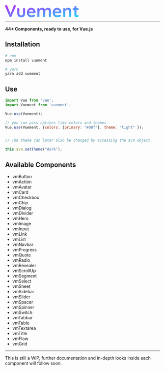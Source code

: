 <svg xmlns="http://www.w3.org/2000/svg" xmlns:xlink="http://www.w3.org/1999/xlink" width="239.384" height="40" viewBox="0 0 239.384 40">
  <defs>
    <linearGradient id="linear-gradient" x2="1" y2="1" gradientUnits="objectBoundingBox">
      <stop offset="0" stop-color="#b721ff"/>
      <stop offset="1" stop-color="#21d4fd"/>
    </linearGradient>
  </defs>
  <path id="title" d="M35.722-106.1a3.489,3.489,0,0,1,2.44.954,3.013,3.013,0,0,1,1.038,2.3,3.838,3.838,0,0,1-.337,1.515L25.007-68.9a3.754,3.754,0,0,1-1.4,1.627,3.539,3.539,0,0,1-1.907.561A3.555,3.555,0,0,1,19.93-67.3a3.47,3.47,0,0,1-1.262-1.543L4.811-101.384a3.122,3.122,0,0,1-.281-1.4,3.008,3.008,0,0,1,1.122-2.44,3.593,3.593,0,0,1,2.3-.926,3.179,3.179,0,0,1,1.8.561,3.543,3.543,0,0,1,1.29,1.627L22.314-77.429l10.323-26.536a3.584,3.584,0,0,1,1.29-1.571A3.179,3.179,0,0,1,35.722-106.1Zm30.519,9.369a3.221,3.221,0,0,1,2.412.982,3.364,3.364,0,0,1,.954,2.44v14.25q0,6.059-3.338,9.481T56.76-66.153q-6.171,0-9.481-3.422t-3.31-9.481v-14.25a3.364,3.364,0,0,1,.954-2.44,3.221,3.221,0,0,1,2.412-.982,3.221,3.221,0,0,1,2.412.982,3.364,3.364,0,0,1,.954,2.44v14.25a7.323,7.323,0,0,0,1.515,5.077,5.859,5.859,0,0,0,4.544,1.655,5.936,5.936,0,0,0,4.6-1.655,7.323,7.323,0,0,0,1.515-5.077v-14.25a3.364,3.364,0,0,1,.954-2.44A3.221,3.221,0,0,1,66.241-96.728Zm37.588,14.306a2.881,2.881,0,0,1-1.066,2.188,3.569,3.569,0,0,1-2.356.842H81.894A8.459,8.459,0,0,0,84.979-74.2a8.626,8.626,0,0,0,5.442,1.879,12.06,12.06,0,0,0,3.59-.421,9.35,9.35,0,0,0,2.048-.9q.757-.477,1.038-.645a4.28,4.28,0,0,1,1.907-.5,2.754,2.754,0,0,1,2.02.842,2.691,2.691,0,0,1,.842,1.964,3.5,3.5,0,0,1-1.571,2.749,13.4,13.4,0,0,1-4.208,2.188,16.439,16.439,0,0,1-5.33.9,16.547,16.547,0,0,1-8.219-1.964,13.705,13.705,0,0,1-5.414-5.414,15.787,15.787,0,0,1-1.907-7.77,17.2,17.2,0,0,1,2.02-8.471,14.34,14.34,0,0,1,5.33-5.582,13.776,13.776,0,0,1,7.069-1.936,13.105,13.105,0,0,1,6.985,2.02,15.1,15.1,0,0,1,5.245,5.442A14.629,14.629,0,0,1,103.829-82.422Zm-14.194-8.7q-6.508,0-7.686,6.115h14.7V-85.4a5.8,5.8,0,0,0-2.3-4.039A7.281,7.281,0,0,0,89.636-91.118Zm54.418-6.171q5.554,0,7.686,3.394t2.132,9.4v14.362a3.364,3.364,0,0,1-.954,2.44,3.221,3.221,0,0,1-2.412.982,3.221,3.221,0,0,1-2.412-.982,3.364,3.364,0,0,1-.954-2.44V-84.5a8.506,8.506,0,0,0-1.206-4.853q-1.206-1.767-4.236-1.767a6.411,6.411,0,0,0-4.909,1.879,6.647,6.647,0,0,0-1.767,4.741v14.362a3.364,3.364,0,0,1-.954,2.44,3.221,3.221,0,0,1-2.412.982,3.221,3.221,0,0,1-2.412-.982,3.364,3.364,0,0,1-.954-2.44V-84.5a8.506,8.506,0,0,0-1.206-4.853q-1.206-1.767-4.236-1.767a6.411,6.411,0,0,0-4.909,1.879,6.647,6.647,0,0,0-1.767,4.741v14.362a3.364,3.364,0,0,1-.954,2.44,3.221,3.221,0,0,1-2.412.982,3.221,3.221,0,0,1-2.412-.982,3.364,3.364,0,0,1-.954-2.44v-23.17a3.364,3.364,0,0,1,.954-2.44,3.221,3.221,0,0,1,2.412-.982,3.221,3.221,0,0,1,2.412.982,3.364,3.364,0,0,1,.954,2.44v.9a13.7,13.7,0,0,1,3.843-3.45,9.715,9.715,0,0,1,5.189-1.431q7.069,0,9.032,6.171a13.212,13.212,0,0,1,3.9-4.264A9.775,9.775,0,0,1,144.054-97.289Zm44.039,14.867a2.881,2.881,0,0,1-1.066,2.188,3.569,3.569,0,0,1-2.356.842H166.158a8.46,8.46,0,0,0,3.086,5.189,8.626,8.626,0,0,0,5.442,1.879,12.061,12.061,0,0,0,3.59-.421,9.351,9.351,0,0,0,2.048-.9q.757-.477,1.038-.645a4.28,4.28,0,0,1,1.907-.5,2.754,2.754,0,0,1,2.02.842,2.691,2.691,0,0,1,.842,1.964,3.5,3.5,0,0,1-1.571,2.749,13.4,13.4,0,0,1-4.208,2.188,16.439,16.439,0,0,1-5.33.9,16.547,16.547,0,0,1-8.219-1.964,13.706,13.706,0,0,1-5.414-5.414,15.787,15.787,0,0,1-1.907-7.77,17.2,17.2,0,0,1,2.02-8.471,14.34,14.34,0,0,1,5.33-5.582,13.776,13.776,0,0,1,7.069-1.936,13.105,13.105,0,0,1,6.985,2.02,15.1,15.1,0,0,1,5.245,5.442A14.629,14.629,0,0,1,188.093-82.422Zm-14.194-8.7q-6.508,0-7.686,6.115h14.7V-85.4a5.8,5.8,0,0,0-2.3-4.039A7.28,7.28,0,0,0,173.9-91.118Zm35.849-6.171q5.722,0,7.91,3.394t2.188,9.4v14.362a3.364,3.364,0,0,1-.954,2.44,3.221,3.221,0,0,1-2.412.982,3.221,3.221,0,0,1-2.412-.982,3.364,3.364,0,0,1-.954-2.44V-84.5a8.081,8.081,0,0,0-1.29-4.853q-1.29-1.767-4.432-1.767a6.84,6.84,0,0,0-5.105,1.879,6.478,6.478,0,0,0-1.851,4.741v14.362a3.364,3.364,0,0,1-.954,2.44,3.221,3.221,0,0,1-2.412.982,3.221,3.221,0,0,1-2.412-.982,3.364,3.364,0,0,1-.954-2.44v-23.17a3.364,3.364,0,0,1,.954-2.44,3.221,3.221,0,0,1,2.412-.982,3.221,3.221,0,0,1,2.412.982,3.364,3.364,0,0,1,.954,2.44v.954a13.549,13.549,0,0,1,3.955-3.478A10.249,10.249,0,0,1,209.748-97.289Zm31.865,24.236a1.866,1.866,0,0,1,1.431.757,2.966,2.966,0,0,1,.645,1.992,3,3,0,0,1-1.655,2.553,6.876,6.876,0,0,1-3.731,1.038,10.876,10.876,0,0,1-5.863-1.487q-2.384-1.487-2.384-6.311V-90h-2.581a3.045,3.045,0,0,1-2.244-.9,3.045,3.045,0,0,1-.9-2.244,2.886,2.886,0,0,1,.9-2.16,3.1,3.1,0,0,1,2.244-.87h2.581v-3.59a3.313,3.313,0,0,1,.982-2.44,3.313,3.313,0,0,1,2.44-.982,3.154,3.154,0,0,1,2.356.982,3.364,3.364,0,0,1,.954,2.44v3.59h3.983a3.045,3.045,0,0,1,2.244.9,3.045,3.045,0,0,1,.9,2.244,2.886,2.886,0,0,1-.9,2.16,3.1,3.1,0,0,1-2.244.87h-3.983v15.2a2.147,2.147,0,0,0,.617,1.711,2.489,2.489,0,0,0,1.683.533,4.814,4.814,0,0,0,1.234-.224A3.352,3.352,0,0,1,241.614-73.053Z" transform="translate(-4.53 106.153)" fill="url(#linear-gradient)"/>
</svg>


___

**44+ Components, ready to use, for Vue.js**

## Installation

``` bash
# npm
npm install vuement
```

``` bash
# yarn
yarn add vuement
```
## Use

``` javascript
import Vue from 'vue';
import Vuement from 'vuement';

Vue.use(Vuement);

// you can pass options like colors and themes
Vue.use(Vuement, {colors: {primary: "#08f"}, theme: "light" });


// The theme can later also be changed by accessing the $vm object.

this.$vm.setTheme("dark");
```



## Available Components

* vmButton
* vmAction
* vmAvatar
* vmCard
* vmCheckbox
* vmChip
* vmDialog
* vmDivider
* vmHero
* vmImage
* vmInput
* vmLink
* vmList
* vmNavbar
* vmProgress
* vmQuote
* vmRadio
* vmRevealer
* vmScrollUp
* vmSegment
* vmSelect
* vmSheet
* vmSidebar
* vmSlider
* vmSpacer
* vmSpinner
* vmSwitch
* vmTabbar
* vmTable
* vmTextarea
* vmTitle
* vmFlow
* vmGrid

___

This is still a WiP, further documentation and in-depth looks inside each component will follow soon.
